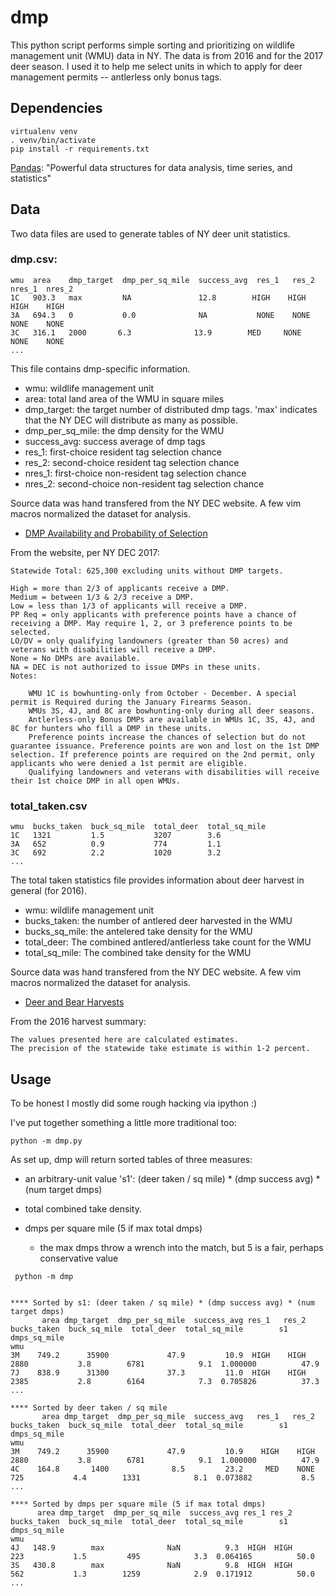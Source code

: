 # dmp

This python script performs simple sorting and prioritizing on wildlife management unit (WMU) data in NY. 
The data is from 2016 and for the 2017 deer season. I used it to help me select units in
which to apply for deer management permits -- antlerless only bonus tags.

## Dependencies
```
virtualenv venv
. venv/bin/activate
pip install -r requirements.txt
```

[Pandas](https://pypi.python.org/pypi/pandas/0.20.3): "Powerful data structures for data analysis, time series, and statistics"

## Data
Two data files are used to generate tables of NY deer unit statistics.

### dmp.csv:
```
wmu  area    dmp_target  dmp_per_sq_mile  success_avg  res_1   res_2   nres_1  nres_2
1C   903.3   max         NA               12.8        HIGH    HIGH    HIGH    HIGH
3A   694.3   0           0.0              NA           NONE    NONE    NONE    NONE
3C   316.1   2000       6.3              13.9        MED     NONE    NONE    NONE
...
```

This file contains dmp-specific information.
 - wmu: wildlife management unit
 - area: total land area of the WMU in square miles
 - dmp_target: the target number of distributed dmp tags. 'max' indicates that the NY DEC will distribute as many as possible.
 - dmp_per_sq_mile: the dmp density for the WMU
 - success_avg: success average of dmp tags
 - res_1: first-choice resident tag selection chance
 - res_2: second-choice resident tag selection chance
 - nres_1: first-choice non-resident tag selection chance
 - nres_2: second-choice non-resident tag selection chance

Source data was hand transfered from the NY DEC website. A few vim macros normalized the dataset for analysis.
  - [DMP Availability and Probability of Selection](http://www.dec.ny.gov/outdoor/30409.html)

From the website, per NY DEC 2017:
```
Statewide Total: 625,300 excluding units without DMP targets.

High = more than 2/3 of applicants receive a DMP.
Medium = between 1/3 & 2/3 receive a DMP.
Low = less than 1/3 of applicants will receive a DMP.
PP Req = only applicants with preference points have a chance of receiving a DMP. May require 1, 2, or 3 preference points to be selected.
LO/DV = only qualifying landowners (greater than 50 acres) and veterans with disabilities will receive a DMP.
None = No DMPs are available.
NA = DEC is not authorized to issue DMPs in these units.
Notes:

    WMU 1C is bowhunting-only from October - December. A special permit is Required during the January Firearms Season.
    WMUs 3S, 4J, and 8C are bowhunting-only during all deer seasons.
    Antlerless-only Bonus DMPs are available in WMUs 1C, 3S, 4J, and 8C for hunters who fill a DMP in these units.
    Preference points increase the chances of selection but do not guarantee issuance. Preference points are won and lost on the 1st DMP selection. If preference points are required on the 2nd permit, only applicants who were denied a 1st permit are eligible.
    Qualifying landowners and veterans with disabilities will receive their 1st choice DMP in all open WMUs.
```

### total_taken.csv

```
wmu  bucks_taken  buck_sq_mile  total_deer  total_sq_mile
1C   1321         1.5           3207        3.6
3A   652          0.9           774         1.1
3C   692          2.2           1020        3.2
...
```

The total taken statistics file provides information about deer harvest in general (for 2016).
 - wmu: wildlife management unit
 - bucks_taken: the number of antlered deer harvested in the WMU
 - bucks_sq_mile: the antelered take density for the WMU
 - total_deer: The combined antlered/antlerless take count for the WMU
 - total_sq_mile: The combined take density for the WMU

Source data was hand transfered from the NY DEC website. A few vim macros normalized the dataset for analysis.
 - [Deer and Bear Harvests](http://www.dec.ny.gov/outdoor/42232.html)

From the 2016 harvest summary:

```
The values presented here are calculated estimates.
The precision of the statewide take estimate is within 1-2 percent.
```

## Usage

To be honest I mostly did some rough hacking via ipython :)

I've put together something a little more traditional too:

```
python -m dmp.py
```

As set up, dmp will return sorted tables of three measures:
  - an arbitrary-unit value 's1': (deer taken / sq mile) * (dmp success avg) * (num target dmps)
 
  - total combined take density.
  - dmps per square mile (5 if max total dmps)
    - the max dmps throw a wrench into the match, but 5 is a fair, perhaps conservative value

```
 python -m dmp


**** Sorted by s1: (deer taken / sq mile) * (dmp success avg) * (num target dmps)
       area dmp_target  dmp_per_sq_mile  success_avg res_1   res_2  bucks_taken  buck_sq_mile  total_deer  total_sq_mile        s1  dmps_sq_mile
wmu                                                                                                                                             
3M    749.2      35900             47.9         10.9  HIGH    HIGH         2880           3.8        6781            9.1  1.000000          47.9
7J    838.9      31300             37.3         11.0  HIGH    HIGH         2385           2.8        6164            7.3  0.705826          37.3
...

**** Sorted by deer taken / sq mile
       area dmp_target  dmp_per_sq_mile  success_avg   res_1   res_2  bucks_taken  buck_sq_mile  total_deer  total_sq_mile        s1  dmps_sq_mile
wmu                                                                                                                                               
3M    749.2      35900             47.9         10.9    HIGH    HIGH         2880           3.8        6781            9.1  1.000000          47.9
4C    164.8       1400              8.5         23.2     MED    NONE          725           4.4        1331            8.1  0.073882           8.5
...

**** Sorted by dmps per square mile (5 if max total dmps)
      area dmp_target  dmp_per_sq_mile  success_avg res_1 res_2  bucks_taken  buck_sq_mile  total_deer  total_sq_mile        s1  dmps_sq_mile
wmu                                                                                                                                          
4J   148.9        max              NaN          9.3  HIGH  HIGH          223           1.5         495            3.3  0.064165          50.0
3S   430.8        max              NaN          9.8  HIGH  HIGH          562           1.3        1259            2.9  0.171912          50.0
...
```
